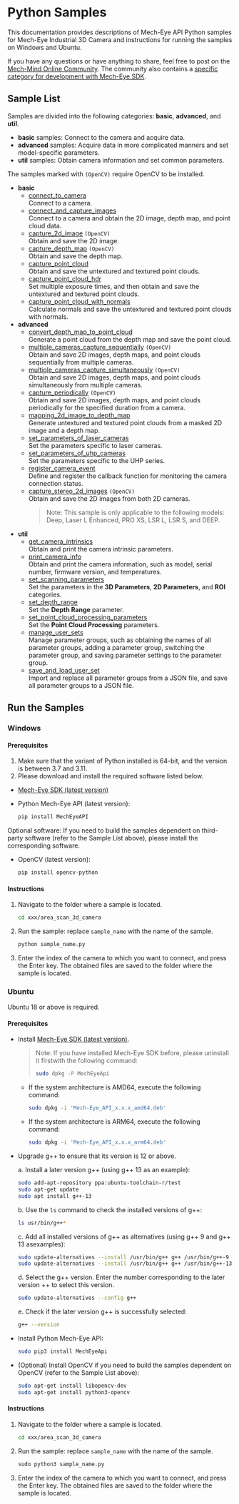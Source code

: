 # Python Samples

This documentation provides descriptions of Mech-Eye API Python samples for Mech-Eye Industrial 3D Camera and instructions for running the samples on Windows and Ubuntu.

If you have any questions or have anything to share, feel free to post on the [Mech-Mind Online Community](https://community.mech-mind.com/). The community also contains a [specific category for development with Mech-Eye SDK](https://community.mech-mind.com/c/mech-eye-sdk-development/19).

## Sample List

Samples are divided into the following categories: **basic**, **advanced**, and **util**.

* **basic** samples: Connect to the camera and acquire data.
* **advanced** samples: Acquire data in more complicated manners and set model-specific parameters.
* **util** samples: Obtain camera information and set common parameters.

The samples marked with `(OpenCV)` require OpenCV to be installed.

* **basic**
  * [connect_to_camera](https://github.com/MechMindRobotics/mecheye_python_samples/tree/master/area_scan_3d_camera/basic/connect_to_camera.py)  
    Connect to a camera.
  * [connect_and_capture_images](https://github.com/MechMindRobotics/mecheye_python_samples/tree/master/area_scan_3d_camera/basic/connect_and_capture_images.py)  
    Connect to a camera and obtain the 2D image, depth map, and point cloud data.
  * [capture_2d_image](https://github.com/MechMindRobotics/mecheye_python_samples/tree/master/area_scan_3d_camera/basic/capture_2d_image.py) `(OpenCV)`  
    Obtain and save the 2D image.
  * [capture_depth_map](https://github.com/MechMindRobotics/mecheye_python_samples/tree/master/area_scan_3d_camera/basic/capture_depth_map.py) `(OpenCV)`  
    Obtain and save the depth map.
  * [capture_point_cloud](https://github.com/MechMindRobotics/mecheye_python_samples/tree/master/area_scan_3d_camera/basic/capture_point_cloud.py)  
    Obtain and save the untextured and textured point clouds.
  * [capture_point_cloud_hdr](https://github.com/MechMindRobotics/mecheye_python_samples/tree/master/area_scan_3d_camera/basic/capture_point_cloud_hdr.py)  
    Set multiple exposure times, and then obtain and save the untextured and textured point clouds.
  * [capture_point_cloud_with_normals](https://github.com/MechMindRobotics/mecheye_python_samples/tree/master/area_scan_3d_camera/basic/capture_point_cloud_with_normals.py)  
    Calculate normals and save the untextured and textured point clouds with normals.
* **advanced**
  * [convert_depth_map_to_point_cloud](https://github.com/MechMindRobotics/mecheye_python_samples/tree/master/area_scan_3d_camera/advanced/convert_depth_map_to_point_cloud.py)  
    Generate a point cloud from the depth map and save the point cloud.
  * [multiple_cameras_capture_sequentially](https://github.com/MechMindRobotics/mecheye_python_samples/tree/master/area_scan_3d_camera/advanced/multiple_cameras_capture_sequentially.py) `(OpenCV)`  
    Obtain and save 2D images, depth maps, and point clouds sequentially from multiple cameras.
  * [multiple_cameras_capture_simultaneously](https://github.com/MechMindRobotics/mecheye_python_samples/tree/master/area_scan_3d_camera/advanced/multiple_cameras_capture_simultaneously.py) `(OpenCV)`  
    Obtain and save 2D images, depth maps, and point clouds simultaneously from multiple cameras.
  * [capture_periodically](https://github.com/MechMindRobotics/mecheye_python_samples/tree/master/area_scan_3d_camera/advanced/capture_periodically.py) `(OpenCV)`  
    Obtain and save 2D images, depth maps, and point clouds periodically for the specified duration from a camera.
  * [mapping_2d_image_to_depth_map](https://github.com/MechMindRobotics/mecheye_python_samples/tree/master/area_scan_3d_camera/advanced/mapping_2d_image_to_depth_map.py)  
    Generate untextured and textured point clouds from a masked 2D image and a depth map.
  * [set_parameters_of_laser_cameras](https://github.com/MechMindRobotics/mecheye_python_samples/tree/master/area_scan_3d_camera/advanced/set_parameters_of_laser_cameras.py)  
    Set the parameters specific to laser cameras.
  * [set_parameters_of_uhp_cameras](https://github.com/MechMindRobotics/mecheye_python_samples/tree/master/area_scan_3d_camera/advanced/set_parameters_of_uhp_cameras.py)  
    Set the parameters specific to the UHP series.
  * [register_camera_event](https://github.com/MechMindRobotics/mecheye_python_samples/tree/master/area_scan_3d_camera/advanced/register_camera_event.py)  
    Define and register the callback function for monitoring the camera connection status.
  * [capture_stereo_2d_images](https://github.com/MechMindRobotics/mecheye_python_samples/tree/master/area_scan_3d_camera/advanced/capture_stereo_2d_images.py) `(OpenCV)`  
    Obtain and save the 2D images from both 2D cameras.
    > Note: This sample is only applicable to the following models: Deep, Laser L Enhanced, PRO XS, LSR L, LSR S, and DEEP.
* **util**
  * [get_camera_intrinsics](https://github.com/MechMindRobotics/mecheye_python_samples/tree/master/area_scan_3d_camera/util/get_camera_intrinsics.py)  
    Obtain and print the camera intrinsic parameters.
  * [print_camera_info](https://github.com/MechMindRobotics/mecheye_python_samples/tree/master/area_scan_3d_camera/util/print_camera_info.py)  
    Obtain and print the camera information, such as model, serial number, firmware version, and temperatures.
  * [set_scanning_parameters](https://github.com/MechMindRobotics/mecheye_python_samples/tree/master/area_scan_3d_camera/util/set_scanning_parameters.py)  
    Set the parameters in the **3D Parameters**, **2D Parameters**, and **ROI** categories.
  * [set_depth_range](https://github.com/MechMindRobotics/mecheye_python_samples/tree/master/area_scan_3d_camera/util/set_depth_range.py)  
    Set the **Depth Range** parameter.
  * [set_point_cloud_processing_parameters](https://github.com/MechMindRobotics/mecheye_python_samples/tree/master/area_scan_3d_camera/util/set_point_cloud_processing_parameters.py)  
    Set the **Point Cloud Processing** parameters.
  * [manage_user_sets](https://github.com/MechMindRobotics/mecheye_python_samples/tree/master/area_scan_3d_camera/util/manage_user_sets.py)  
    Manage parameter groups, such as obtaining the names of all parameter groups, adding a parameter group, switching the parameter group, and saving parameter settings to the parameter group.
  * [save_and_load_user_set](https://github.com/MechMindRobotics/mecheye_python_samples/tree/master/area_scan_3d_camera/util/save_and_load_user_set.py)  
    Import and replace all parameter groups from a JSON file, and save all parameter groups to a JSON file.

## Run the Samples

### Windows

#### Prerequisites

1. Make sure that the variant of Python installed is 64-bit, and the version is between 3.7 and 3.11.
2. Please download and install the required software listed below.

* [Mech-Eye SDK (latest version)](https://downloads.mech-mind.com/?tab=tab-sdk)
* Python Mech-Eye API (latest version):

  ```python
  pip install MechEyeAPI
  ```

Optional software: If you need to build the samples dependent on third-party software (refer to the Sample List above), please install the corresponding software.

* OpenCV (latest version):

  ```python
  pip install opencv-python
  ```

#### Instructions

1. Navigate to the folder where a sample is located.

   ```sh
   cd xxx/area_scan_3d_camera
   ```

2. Run the sample: replace ``sample_name`` with the name of the sample.

   ```python
   python sample_name.py
   ```

3. Enter the index of the camera to which you want to connect, and press the Enter key. The obtained files are saved to the folder where the sample is located.

### Ubuntu

Ubuntu 18 or above is required.

#### Prerequisites

* Install [Mech-Eye SDK (latest version)](https://downloads.mech-mind.com/?tab=tab-sdk).

  >Note: If you have installed Mech-Eye SDK before, please   uninstall it firstwith the following command:
  >
  >```bash
  >sudo dpkg -P MechEyeApi
  >```

  * If the system architecture is AMD64, execute the following command:

    ```bash
    sudo dpkg -i 'Mech-Eye_API_x.x.x_amd64.deb'
    ```

  * If the system architecture is ARM64, execute the following command:

    ```bash
    sudo dpkg -i 'Mech-Eye_API_x.x.x_arm64.deb'
    ```

* Upgrade g++ to ensure that its version is 12 or above.

  a. Install a later version g++ (using g++ 13 as an example):

     ```bash
     sudo add-apt-repository ppa:ubuntu-toolchain-r/test
     sudo apt-get update
     sudo apt install g++-13
     ```

  b. Use the `ls` command to check the installed versions of g++:

     ```bash
     ls usr/bin/g++*
     ```

  c. Add all installed versions of g++ as alternatives (using g++ 9 and g++ 13 asexamples):

     ```bash
     sudo update-alternatives --install /usr/bin/g++ g++ /usr/bin/g++-9 10
     sudo update-alternatives --install /usr/bin/g++ g++ /usr/bin/g++-13 20
     ```

  d. Select the g++ version. Enter the number corresponding to the later version ++ to select this version.

     ```bash
     sudo update-alternatives --config g++
     ```

  e. Check if the later version g++ is successfully selected:

     ```bash
     g++ --version
     ```

* Install Python Mech-Eye API:

  ```bash
  sudo pip3 install MechEyeApi
  ```

* (Optional) Install OpenCV if you need to build the samples dependent on OpenCV (refer to the Sample List above):

  ```bash
  sudo apt-get install libopencv-dev
  sudo apt-get install python3-opencv
  ```

#### Instructions

1. Navigate to the folder where a sample is located.

   ```bash
   cd xxx/area_scan_3d_camera
   ```

2. Run the sample: replace ``sample_name`` with the name of the sample.

   ```python
   sudo python3 sample_name.py
   ```

3. Enter the index of the camera to which you want to connect, and press the Enter key. The obtained files are saved to the folder where the sample is located.